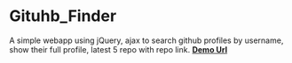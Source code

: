 # Gituhb_Finder
A simple webapp using jQuery, ajax to search github profiles by username, show their full profile, latest 5 repo with repo link. **[Demo Url](https://jainabhishek211.github.io/get_github/)** 
